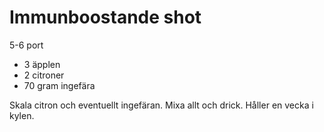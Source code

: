 # Immunboostande shot

5-6 port

 - 3 äpplen
 - 2 citroner
 - 70 gram ingefära

Skala citron och eventuellt ingefäran. Mixa allt och drick. Håller en vecka i kylen.

